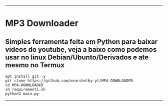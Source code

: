 <hr>
<h1>MP3 Downloader</h1>

<h2>Simples ferramenta feita em Python para baixar videos do youtube, veja a baixo como podemos usar no linux Debian/Ubunto/Derivados e ate mesmo no Termux</h2>


```
apt install git -y
git clone https://github.com/nearshelby-yt/MP4-DOWNLOADER
cd MP4-DOWNLOADER
sh requirements.sh
python3 main.py
```
<hr>
